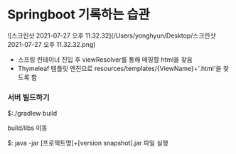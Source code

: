 # Springboot 기록하는 습관



![스크린샷 2021-07-27 오후 11.32.32](/Users/yonghyun/Desktop/스크린샷 2021-07-27 오후 11.32.32.png)



- 스프링 컨테이너 진입 후 viewResolver를 통해 매핑할 html을 찾음
- Thymeleaf 템플릿 엔진으로 resources/templates/{ViewName}+'.html'을 찾도록 함



### 서버 빌드하기

$:./gradlew build

build/libs 이동

$: java -jar [프로젝트명]+[version snapshot].jar 파일 실행



